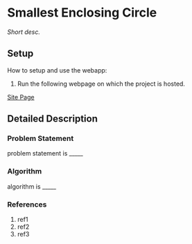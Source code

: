 # Smallest Enclosing Circle

*Short desc.*

## Setup

How to setup and use the webapp:

1. Run the following webpage on which the project is hosted.

[Site Page](https://www.iitj.ac.in/~kumar.9)



## Detailed Description

### Problem Statement

problem statement is _____

### Algorithm

algorithm is _____

### References

1. ref1
2. ref2
3. ref3
